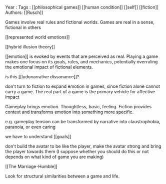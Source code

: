 Year   :
Tags   : [[philosophical games]] [[human condition]] [[self]] [[fiction]]
Authors: [[Rusch]]

Games involve real rules and fictional worlds. Games are real in a sense, fictional in others

[[represented world emotions]]

[[hybrid illusion theory]]

[[emotion]] is evoked by events that are perceived as real. Playing a game makes one focus on its goals, rules, and mechanics, potentially overruling the emotional impact of fictional elements.

is this [[ludonarrative dissonance]]?

don't turn to fiction to expand emotion in games, since fiction alone cannot carry a game. The real part of a game is the primary vehicle for affective impact

Gameplay brings emotion. Thoughtless, basic, feeling. Fiction provides context and transforms emotion into something more specific. 

e.g. gameplay tension can be transformed by narrative into claustrophobia, paranoia, or even caring

we have to understand [[goals]]

don't build the avatar to be like the player, make the avatar strong and bring the player towards them (I suppose whether you should do this or not depends on what kind of game you are making)

[[The Marriage-Humble]]

Look for structural similarities between a game and life.
